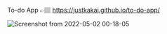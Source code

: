 To-do App 👉🏽 https://justkakai.github.io/to-do-app/

![Screenshot from 2022-05-02 00-18-05](https://user-images.githubusercontent.com/92310262/166166844-b6254835-d3c3-48d3-ba66-e0fe461d2f43.png)


